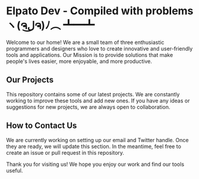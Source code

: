 # Elpato Dev - Compiled with problems ヽ(ຈل͜ຈ)ﾉ︵ ┻━┻

Welcome to our home! We are a small team of three enthusiastic programmers and designers who love to create innovative and user-friendly tools and applications. Our Mission is to provide solutions that make people's lives easier, more enjoyable, and more productive.

## Our Projects

This repository contains some of our latest projects. We are constantly working to improve these tools and add new ones. If you have any ideas or suggestions for new projects, we are always open to collaboration.

## How to Contact Us

We are currently working on setting up our email and Twitter handle. Once they are ready, we will update this section. In the meantime, feel free to create an issue or pull request in this repository.

Thank you for visiting us! We hope you enjoy our work and find our tools useful.
